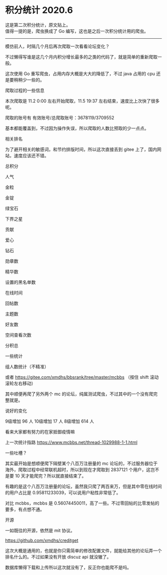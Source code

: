 # 积分统计 2020.6
这是第二次积分统计，原文贴上。  
值得一提的是，爬虫换成了 Go 编写，这也是之后一次积分统计用的爬虫。

-----

模仿前人，时隔几个月后再次爬取一次看看论坛变化？

不过懒得写谁是这几个月内积分增长最多的之类的代码了，就是简单的重新爬取一般。

这次使用 Go 重写爬虫，占用内存大概是大大的降低了，不过 java 占用的 cpu 还是要稍稍少一些的。

爬取过程的一些信息

本次爬取是 11.2 0:00 左右开始爬取，11.5 19:37 左右结束，速度比上次快了很多呢。

爬取的账号有 有效账号/总爬取账号：3678119/3709552

基本都能覆盖到，不过因为操作失误，所以爬取的人数比预取的少一点点。

相关排名

为了避开相关的敏感词，和节约排版时间，所以这次直接丢到 gitee 上了，国内网站，速度应该还不错。

总积分

人气

金粒

金锭

绿宝石

下界之星

贡献

爱心

钻石

勋章数

精华数

设置的黑名单数

在线时间

回帖数

主题数

好友数

空间查看次数

分积总

一些统计

组人数统计（不精准）

或者 https://gitee.com/xmdhs/bbsrank/tree/master/mcbbs （按住 shift 滚动滚轮左右移动）

其中顺便再爬了另外两个 mc 的论坛，纯属测试爬虫，不过其中的一个没有爬完整就是。

说好的变化

9级增加 96 人 10级增加 17 人 8级增加 614 人

看来大家都有努力的在家抵御疫情嘛

上一次统计指路 https://www.mcbbs.net/thread-1029988-1-1.html

一些吐槽？

其实最开始是想顺便爬下隔壁某个八百万注册量的 mc 论坛的，不过服务器位于海外，爬取过程中经常联机超时，所以到现在才爬取到 2837121 个用户，这岂不是要 10 天才能爬完？所以就直接结束了。

有趣的是这个八百万注册量的论坛，虽然我只爬了两百来万，但是其中零在线时间的用户占比是 0.95811233039，可以说用户粘性非常低了。

对比 mcbbs，mcbbs 是 0.56074450011，高了一些。不过零回帖的比零发帖的要多，有点想不通。

开源

一如既往的开源，依然是 mit 协议。

https://github.com/xmdhs/creditget

这次大概是通用的，也就是你只需简单的修改配置文件，就能给其他的论坛弄一个排名什么的。不过如果没有开放 discuz api 就没辙了。

数据库懒得下载和上传所以这次就没有了，反正你也能爬不是吗。